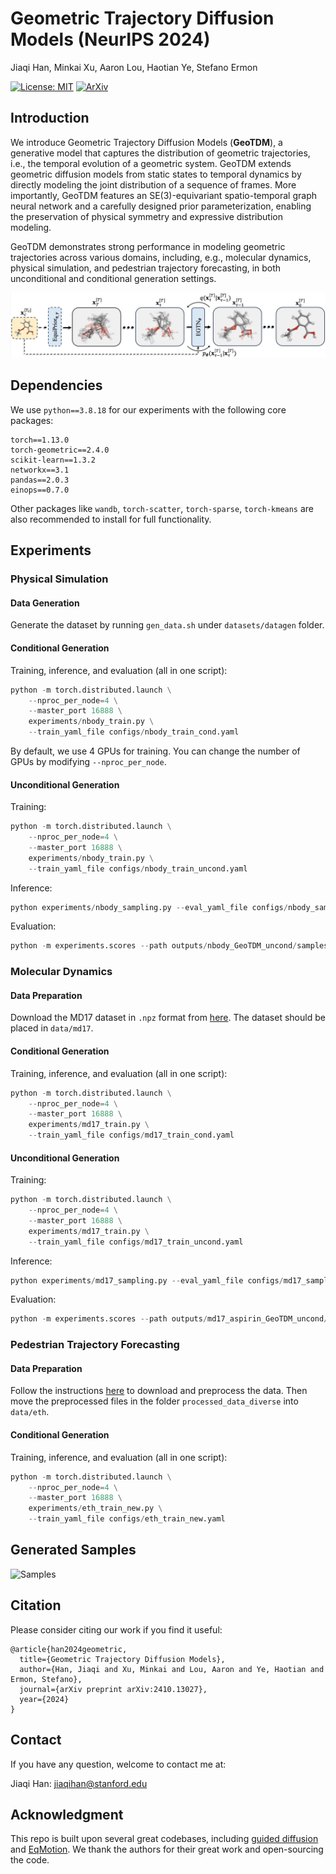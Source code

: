 # Geometric Trajectory Diffusion Models (NeurIPS 2024)

Jiaqi Han, Minkai Xu, Aaron Lou, Haotian Ye, Stefano Ermon

[![License: MIT](https://img.shields.io/badge/License-MIT-yellow.svg)](https://github.com/hanjq17/GeoTDM/blob/main/LICENSE)
[![ArXiv](https://img.shields.io/static/v1?&logo=arxiv&label=Paper&message=Arxiv:GeoTDM&color=B31B1B)](https://arxiv.org/abs/2410.13027)



## Introduction

We introduce Geometric Trajectory Diffusion Models (**GeoTDM**), a generative model that captures the distribution of geometric trajectories, i.e., the temporal evolution of a geometric system.
GeoTDM extends geometric diffusion models from static states to temporal dynamics by directly modeling the joint distribution of a sequence of frames.
More importantly, GeoTDM features an SE(3)-equivariant spatio-temporal graph neural network and a carefully designed prior parameterization, enabling the preservation of physical symmetry and expressive distribution modeling.

GeoTDM demonstrates strong performance in modeling geometric trajectories across various domains, including, e.g., molecular dynamics, physical simulation, and pedestrian trajectory forecasting, in both unconditional and conditional generation settings.

![Overview](assets/framework.png "Overview")

## Dependencies
We use `python==3.8.18` for our experiments with the following core packages:
```
torch==1.13.0
torch-geometric==2.4.0
scikit-learn==1.3.2
networkx==3.1
pandas==2.0.3
einops==0.7.0
```
Other packages like `wandb`, `torch-scatter`, `torch-sparse`, `torch-kmeans` are also recommended to install for full functionality.

## Experiments

### Physical Simulation

#### Data Generation
Generate the dataset by running `gen_data.sh` under `datasets/datagen` folder.

#### Conditional Generation
Training, inference, and evaluation (all in one script):
```python
python -m torch.distributed.launch \
    --nproc_per_node=4 \
    --master_port 16888 \
    experiments/nbody_train.py \
    --train_yaml_file configs/nbody_train_cond.yaml
```

By default, we use 4 GPUs for training. You can change the number of GPUs by modifying `--nproc_per_node`.

#### Unconditional Generation
Training:
```python
python -m torch.distributed.launch \
    --nproc_per_node=4 \
    --master_port 16888 \
    experiments/nbody_train.py \
    --train_yaml_file configs/nbody_train_uncond.yaml
```
Inference:
```python
python experiments/nbody_sampling.py --eval_yaml_file configs/nbody_sampling.yaml
```
Evaluation:
```python
python -m experiments.scores --path outputs/nbody_GeoTDM_uncond/samples.pkl
```


### Molecular Dynamics

#### Data Preparation
Download the MD17 dataset in `.npz` format from [here](http://www.sgdml.org/#datasets). The dataset should be placed in `data/md17`.

#### Conditional Generation
Training, inference, and evaluation (all in one script):
```python
python -m torch.distributed.launch \
    --nproc_per_node=4 \
    --master_port 16888 \
    experiments/md17_train.py \
    --train_yaml_file configs/md17_train_cond.yaml
```

#### Unconditional Generation
Training:
```python
python -m torch.distributed.launch \
    --nproc_per_node=4 \
    --master_port 16888 \
    experiments/md17_train.py \
    --train_yaml_file configs/md17_train_uncond.yaml
```
Inference:
```python
python experiments/md17_sampling.py --eval_yaml_file configs/md17_sampling.yaml
```
Evaluation:
```python
python -m experiments.scores --path outputs/md17_aspirin_GeoTDM_uncond/samples.pkl --chem
```

### Pedestrian Trajectory Forecasting

#### Data Preparation
Follow the instructions [here](https://github.com/MediaBrain-SJTU/EqMotion?tab=readme-ov-file#data-preparation-3) to download and preprocess the data.
Then move the preprocessed files in the folder `processed_data_diverse` into `data/eth`.

#### Conditional Generation
Training, inference, and evaluation (all in one script):
```python
python -m torch.distributed.launch \
    --nproc_per_node=4 \
    --master_port 16888 \
    experiments/eth_train_new.py \
    --train_yaml_file configs/eth_train_new.yaml
```

## Generated Samples

![Samples](assets/geotdm_samples_gif.gif "Generated Samples")



## Citation
Please consider citing our work if you find it useful:
```
@article{han2024geometric,
  title={Geometric Trajectory Diffusion Models},
  author={Han, Jiaqi and Xu, Minkai and Lou, Aaron and Ye, Haotian and Ermon, Stefano},
  journal={arXiv preprint arXiv:2410.13027},
  year={2024}
}
```

## Contact

If you have any question, welcome to contact me at:

Jiaqi Han: jiaqihan@stanford.edu


## Acknowledgment

This repo is built upon several great codebases, including [guided diffusion](https://github.com/openai/guided-diffusion) and [EqMotion](https://github.com/MediaBrain-SJTU/EqMotion). We thank the authors for their great work and open-sourcing the code.